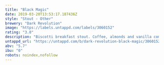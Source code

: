 ```yaml
---
title: "Black Magic"
date: 2019-03-20T13:53:17.187436Z
style: "Stout - Other"
brewery: "Dark Revolution"
image: "https://labels.untappd.com/labels/3060152"
rating: "3.8"
description: "Biscotti breakfast stout. Coffee, almonds and vanilla combine with copious amounts of oats and roasted malts to create an extraordinarily drinkable breakfast stout."
untappd_url: "https://untappd.com/b/dark-revolution-black-magic/3060152"
abv: "5.7"
ibu: "0"
robots: noindex,nofollow
---
```

